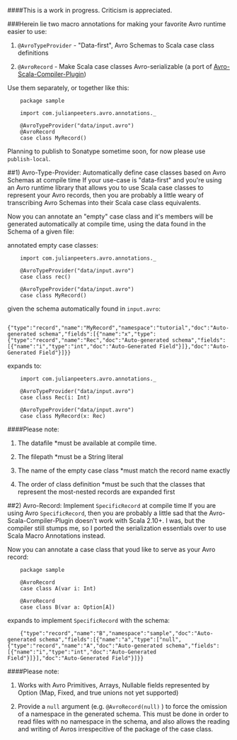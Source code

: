 ####This is a work in progress. Criticism is appreciated.

###Herein lie two macro annotations for making your favorite Avro runtime easier to use:

1) `@AvroTypeProvider` - "Data-first", Avro Schemas to Scala case class definitions


2) `@AvroRecord` - Make Scala case classes Avro-serializable (a port of [Avro-Scala-Compiler-Plugin](https://code.google.com/p/avro-scala-compiler-plugin/))


Use them separately, or together like this:

        package sample
        
        import com.julianpeeters.avro.annotations._
         
        @AvroTypeProvider("data/input.avro")
        @AvroRecord
        case class MyRecord()



Planning to publish to Sonatype sometime soon, for now please use `publish-local`.

##1) Avro-Type-Provider: Automatically define case classes based on Avro Schemas at compile time
If your use-case is "data-first" and you're using an Avro runtime library that allows you to use Scala case classes to represent your Avro records, then you are probably a little weary of transcribing Avro Schemas into their Scala case class equivalents. 

Now you can annotate an "empty" case class and it's members will be generated automatically at compile time, using the data found in the Schema of a given file:
 
  annotated empty case classes:


        import com.julianpeeters.avro.annotations._

        @AvroTypeProvider("data/input.avro")
        case class rec()
         
        @AvroTypeProvider("data/input.avro")
        case class MyRecord()


  given the schema automatically found in `input.avro`:
        

        {"type":"record","name":"MyRecord","namespace":"tutorial","doc":"Auto-generated schema","fields":[{"name":"x","type":{"type":"record","name":"Rec","doc":"Auto-generated schema","fields":[{"name":"i","type":"int","doc":"Auto-Generated Field"}]},"doc":"Auto-Generated Field"}]}}


  expands to:

        import com.julianpeeters.avro.annotations._

        @AvroTypeProvider("data/input.avro")
        case class Rec(i: Int)
         
        @AvroTypeProvider("data/input.avro")
        case class MyRecord(x: Rec)


####Please note:
1) The datafile *must be available at compile time.

2) The filepath *must be a String literal

3) The name of the empty case class *must match the record name exactly 

4) The order of class definition *must be such that the classes that represent the most-nested records are expanded first

##2) Avro-Record: Implement `SpecificRecord` at compile time 
If you are using Avro `SpecificRecord`, then you are probably a little sad that the Avro-Scala-Compiler-Plugin doesn't work with Scala 2.10+. I was, but the compiler still stumps me, so I ported the serialization essentials over to use Scala Macro Annotations instead.

Now you can annotate a case class that youd like to serve as your Avro record:

        package sample

        @AvroRecord
        case class A(var i: Int)

        @AvroRecord
        case class B(var a: Option[A])


  expands to implement `SpecificRecord` with the schema:

        {"type":"record","name":"B","namespace":"sample","doc":"Auto-generated schema","fields":[{"name":"a","type":["null",{"type":"record","name":"A","doc":"Auto-generated schema","fields":[{"name":"i","type":"int","doc":"Auto-Generated Field"}]}],"doc":"Auto-Generated Field"}]}}


####Please note:
1) Works with Avro Primitives, Arrays, Nullable fields represented by Option (Map, Fixed, and true unions not yet supported)

2) Provide a `null` argument (e.g. `@AvroRecord(null)` ) to force the omission of a namespace in the generated schema. This must be done in order to read files with no namespace in the schema, and also allows the reading and writing of Avros irrespecitive of the package of the case class.
